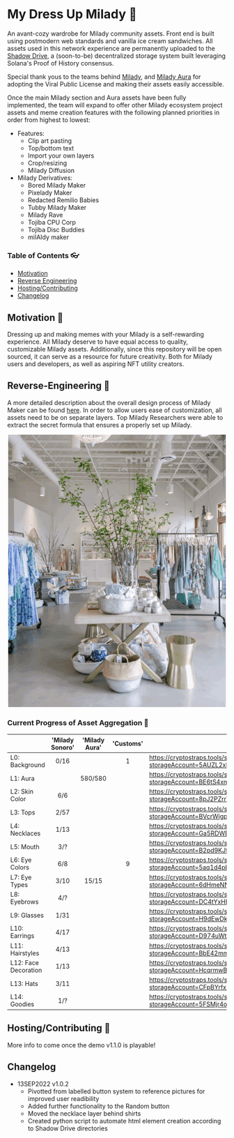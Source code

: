 # My Dress Up Milady :kimono:
An avant-cozy wardrobe for Milady community assets. Front end is built using postmodern web standards and vanilla ice cream sandwiches. All assets used in this network experience are permanently uploaded to the [Shadow Drive](https://shdw.genesysgo.com/), a (soon-to-be) decentralized storage system built leveraging Solana's Proof of History consensus. 

Special thank yous to the teams behind [Milady](https://twitter.com/miladymaker), and [Milady Aura](https://twitter.com/miladyauras) for adopting the Viral Public License and making their assets easily accessible. 

Once the main Milady section and Aura assets have been fully implemented, the team will expand to offer other Milady ecosystem project assets and meme creation features with the following planned priorities in order from highest to lowest:
- Features:
  - Clip art pasting 
  - Top/bottom text
  - Import your own layers
  - Crop/resizing
  - Milady Diffusion 
- Milady Derivatives:
  - Bored Milady Maker
  - Pixelady Maker
  - Redacted Remilio Babies
  - Tubby Milady Maker
  - Milady Rave
  - Tojiba CPU Corp
  - Tojiba Disc Buddies
  - milAIdy maker

### Table of Contents :eyeglasses:
- [Motivation](#Motivation)
- [Reverse Engineering](#Reverse-Engineering)
- [Hosting/Contributing](#Hosting/Contributing)
- [Changelog](#Changelog)


## Motivation :womans_hat:
Dressing up and making memes with your Milady is a self-rewarding experience. All Milady deserve to have equal access to quality, customizable Milady assets. Additionally, since this repository will be open sourced, it can serve as a resource for future creativity. Both for Milady users and developers, as well as aspiring NFT utility creators. 


## Reverse-Engineering :yarn:
A more detailed description about the overall design process of Milady Maker can be found [here](https://goldenlight.mirror.xyz/aSbBpC_h07_a5DJA3mXAiclE4VF7UpQUhPbIpGg6iWo). In order to allow users ease of customization, all assets need to be on separate layers. Top Milady Researchers were able to extract the secret formula that ensures a properly set up Milady.

<p align="center">
  <img src="assets/images/milady maker.gif" alt="animated" />
  </n>
</p>

### Current Progress of Asset Aggregation :gem:

|                       | 'Milady Sonoro' |   'Milady Aura' |   'Customs' |  'Shadow Drive'                                                                                         |
|-----------------------|:---------------:|:---------------:|:-----------:|---------------------------------------------------------------------------------------------------------|
| L0: Background        |  0/16           |                 |   1         |https://cryptostraps.tools/shadow-drive/files?storageAccount=5AUZL2xHAy6GWHap4EYuaNCWUaMjFV3k3ochzk5b8MHD|
| L1: Aura              |                 |   580/580       |             |https://cryptostraps.tools/shadow-drive/files?storageAccount=BE6tS4xnHnEbjF5ED6xEWZGeTA9De7upPiQC1ue7TnT6|
| L2: Skin Color        |  6/6            |                 |             |https://cryptostraps.tools/shadow-drive/files?storageAccount=8pJ2PZrrT2XpbXzktSkmGXUUa9G84MR3ctVa1kp7sDAq|
| L3: Tops              |  2/57           |                 |             |https://cryptostraps.tools/shadow-drive/files?storageAccount=BVcrWigpnQV8vjGZp3aizsjgxVVuNVNygscdbsZProWz|
| L4: Necklaces         |  1/13           |                 |             |https://cryptostraps.tools/shadow-drive/files?storageAccount=Ga5RDWE9ASkGZrfszTXxsMNaMGArjwhCmCKxrcjMuC2q|
| L5: Mouth             |  3/?            |                 |             |https://cryptostraps.tools/shadow-drive/files?storageAccount=B2pd9KJfCBJsiUZm1J3bGDijiK1MH825ywYqofzuHfZD|
| L6: Eye Colors        |  6/8            |                 |  9          |https://cryptostraps.tools/shadow-drive/files?storageAccount=5aq1d4pbjJ57TWayRGsJ1EP513ra4wRWLTPbmnNXFyEg|
| L7: Eye Types         |  3/10           |   15/15         |             |https://cryptostraps.tools/shadow-drive/files?storageAccount=6dHmeNNevSd5aEySPTMS4umX873yLyduV9rj67d8XmMR|
| L8: Eyebrows          |  4/?            |                 |             |https://cryptostraps.tools/shadow-drive/files?storageAccount=DC4tYxHHqJf7mbFLhGMH7g7Xvk1dTPAhwbQHM2aLDjkR|
| L9: Glasses           |  1/31           |                 |             |https://cryptostraps.tools/shadow-drive/files?storageAccount=H9dEwDk9G6QLogegq16tk1YS5Tuy4bMzUsFEHR1NoMvw|
| L10: Earrings         |  4/17           |                 |             |https://cryptostraps.tools/shadow-drive/files?storageAccount=D974uWtQ1HGHFdBjKps7uaBo7NPEGXiJSxj7c7pQNdA |
| L11: Hairstyles       |  4/13           |                 |             |https://cryptostraps.tools/shadow-drive/files?storageAccount=BbE42mmn3cPzt4hNjAxoBZt77Zpv8GDWCWQDJ544gNqE|
| L12: Face Decoration  |  1/13           |                 |             |https://cryptostraps.tools/shadow-drive/files?storageAccount=HcqrmwB7AUiVXhcpGFHN8A96bUGmqwdehf8nXekBH7M8|
| L13: Hats             |  3/11           |                 |             |https://cryptostraps.tools/shadow-drive/files?storageAccount=CFpBYrfxHCK8EeT3uHRtFsFA5AvNaufyzYyiFPLBaccx|
| L14: Goodies          |  1/?            |                 |             |https://cryptostraps.tools/shadow-drive/files?storageAccount=5FSMjr4ontsxUxmDjoKH1b6VBMHsaFw6Vcj1WE3CrGiJ|

## Hosting/Contributing :prayer_beads:
More info to come once the demo v1.1.0 is playable!

## Changelog
- 13SEP2022 v1.0.2
  - Pivotted from labelled button system to reference pictures for improved user readibility
  - Added further functionality to the Random button
  - Moved the necklace layer behind shirts
  - Created python script to automate html element creation according to Shadow Drive directories

